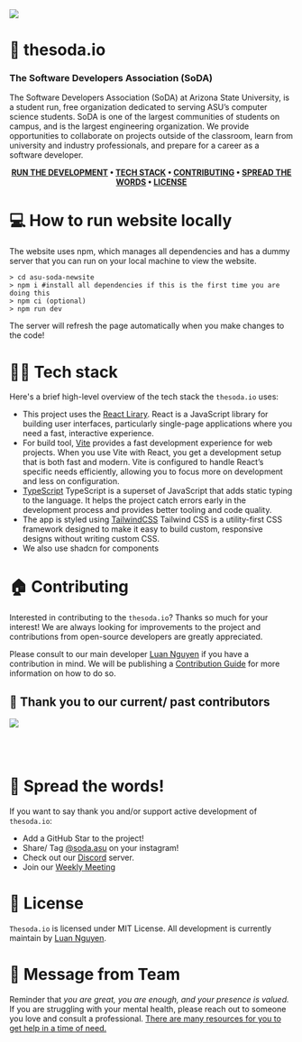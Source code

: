 <img src='https://img.shields.io/github/license/asusoda/asu-soda-newsite?style=for-the-badge'>

# 🚀 thesoda.io

### The Software Developers Association (SoDA)

The Software Developers Association (SoDA) at Arizona State University, is a student run, free organization dedicated to serving ASU’s computer science students. SoDA is one of the largest communities of students on campus, and is the largest engineering organization. We provide opportunities to collaborate on projects outside of the classroom, learn from university and industry professionals, and prepare for a career as a software developer.

<div align="center">

**[RUN THE DEVELOPMENT](https://github.com/asusoda/asu-soda-newsite#-how-to-run-website-locally) •
[TECH STACK](https://github.com/asusoda/asu-soda-newsite#-tech-stack) •
[CONTRIBUTING](https://github.com/asusoda/asu-soda-newsite#-contributing) •
[SPREAD THE WORDS](https://github.com/asusoda/asu-soda-newsite#-spread-the-word) •
[LICENSE](https://github.com/asusoda/asu-soda-newsite#-license)**

</div>

# 💻 How to run website locally

The website uses npm, which manages all dependencies and has a dummy server that you can run on your local machine to view the website.

```shell
> cd asu-soda-newsite
> npm i #install all dependencies if this is the first time you are doing this
> npm ci (optional)
> npm run dev
```

The server will refresh the page automatically when you make changes to the code!

# 👨‍💻 Tech stack

Here's a brief high-level overview of the tech stack the `thesoda.io` uses:

- This project uses the [React Lirary](https://react.dev/). React is a JavaScript library for building user interfaces, particularly single-page applications where you need a fast, interactive experience.
- For build tool, [Vite](https://vitejs.dev/guide/) provides a fast development experience for web projects. When you use Vite with React, you get a development setup that is both fast and modern. Vite is configured to handle React’s specific needs efficiently, allowing you to focus more on development and less on configuration.
- [TypeScript](https://www.typescriptlang.org/) TypeScript is a superset of JavaScript that adds static typing to the language. It helps the project catch errors early in the development process and provides better tooling and code quality.
- The app is styled using [TailwindCSS](https://tailwindcss.com/) Tailwind CSS is a utility-first CSS framework designed to make it easy to build custom, responsive designs without writing custom CSS.
- We also use shadcn for components

# 🏠 Contributing

Interested in contributing to the `thesoda.io`? Thanks so much for your interest! We are always looking for improvements to the project and contributions from open-source developers are greatly appreciated.

Please consult to our main developer [Luan Nguyen](https://github.com/LuaanNguyen) if you have a contribution in mind. We will be publishing a [Contribution Guide](https://github.com/asusoda/asu-soda-newsite) for more information on how to do so.

## 💙 Thank you to our current/ past contributors

<a href="https://github.com/asusoda/asu-soda-newsite/graphs/contributors">
  <img src="https://contrib.rocks/image?repo=asusoda/asu-soda-newsite" />
</a>

<br><br/>

# 📣 Spread the words!

If you want to say thank you and/or support active development of `thesoda.io`:

- Add a GitHub Star to the project!
- Share/ Tag [@soda.asu](https://www.instagram.com/soda.asu/) on your instagram!
- Check out our [Discord](https://discord.com/invite/EsVNGqSd3Y) server.
- Join our [Weekly Meeting](https://asu.campuslabs.com/engage/organization/soda)

# 🪪 License

`Thesoda.io` is licensed under MIT License. All development is currently maintain by [Luan Nguyen](https://github.com/LuaanNguyen).

# 🥤 Message from Team

Reminder that _you are great, you are enough, and your presence is valued._ If you are struggling with your mental health, please reach out to someone you love and consult a professional. [There are many resources for you to get help in a time of need.](https://www.nimh.nih.gov/health/find-help)
